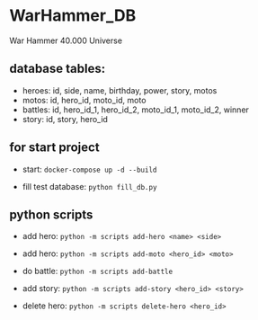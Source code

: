 # WarHammer_DB

War Hammer 40.000 Universe

## database tables:

- heroes: id, side, name, birthday, power, story, motos   
- motos: id, hero_id, moto_id, moto
- battles: id, hero_id_1, hero_id_2, moto_id_1, moto_id_2, winner
- story: id, story, hero_id

## for start project

- start:
  `docker-compose up -d --build`

- fill test database:
  `python fill_db.py`

## python scripts

- add hero:
  `python -m scripts add-hero <name> <side>`

- add hero:
  `python -m scripts add-moto <hero_id> <moto>`

- do battle:
  `python -m scripts add-battle`

- add story:
  `python -m scripts add-story <hero_id> <story>`

- delete hero:
  `python -m scripts delete-hero <hero_id>`

